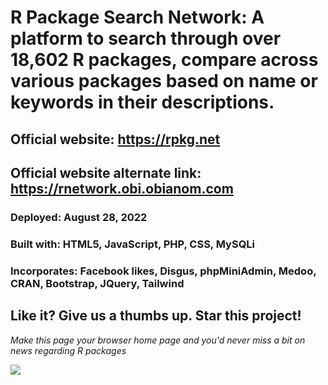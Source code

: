 # R Package Search Network: A platform to search through over 18,602 R packages, compare across various packages based on name or keywords in their descriptions.
## Official website: https://rpkg.net
## Official website alternate link: https://rnetwork.obi.obianom.com
### Deployed: August 28, 2022
### Built with: HTML5, JavaScript, PHP, CSS, MySQLi
### Incorporates: Facebook likes, Disgus, phpMiniAdmin, Medoo, CRAN, Bootstrap, JQuery, Tailwind

## Like it? Give us a thumbs up. Star this project!

_Make this page your browser home page and you'd never miss a bit on news regarding R packages_

![](https://rnetwork.obi.obianom.com/assets/rnetwork.png)
